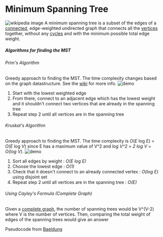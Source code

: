 # Minimum Spanning Tree

![wikipedia image](minimum-spanning-tree.png)
A minimum spanning tree is a subset of the edges of a [connected](https://en.wikipedia.org/wiki/Connected_graph "Connected graph"), edge-weighted undirected graph that connects all the [vertices](https://en.wikipedia.org/wiki/Vertex_(graph_theory) "Vertex (graph theory)") together, without any [cycles](https://en.wikipedia.org/wiki/Cycle_(graph_theory) "Cycle (graph theory)") and with the minimum possible total edge weight.

##### Algorithms for finding the MST

###### Prim's Algorithm
Greedy approach to finding the MST. The time complexity changes based on the graph datastructure. See the [wiki](https://en.wikipedia.org/wiki/Prim%27s_algorithm#Time_complexity) for more info.
![demo](https://upload.wikimedia.org/wikipedia/commons/thumb/9/9b/PrimAlgDemo.gif/300px-PrimAlgDemo.gif)
1. Start with the lowest weighted edge
2. From there, connect to an adjacent edge which has the lowest weight and it shouldn't connect two vertices that are already in the spanning tree
3. Repeat step 2 until all vertices are in the spanning tree

###### Kruskal's Algorithm
Greedy approach to finding the MST. The time complexity is _O_(_E_ log _E_) = _O_(_E_ log _V_) since E has a maximum value of V^2 and _log V^2_ = _2 log V_ = _O(log V)_.
![demo](https://upload.wikimedia.org/wikipedia/commons/b/bb/KruskalDemo.gif)
1. Sort all edges by weight : _O(E log E)_
2. Choose the lowest edge : _O(1)_
3. Check that it doesn't connect to an already connected vertex : _O(log E)_ using disjoint set
4. Repeat step 2 until all vertices are in the spanning tree : _O(E)_

###### Using Cayley's Formula (Complete Graph)
Given a [complete graph](https://en.wikipedia.org/wiki/Complete_graph), the number of spanning trees would be V^(V-2) where V is the number of vertices. Then, comparing the total weight of edges of the spanning trees would give an answer

Pseudocode from [Baeldung](https://www.baeldung.com/cs/graphs-total-number-of-minimum-spanning-trees#1-when-the-graph-is-a-complete-graph)

